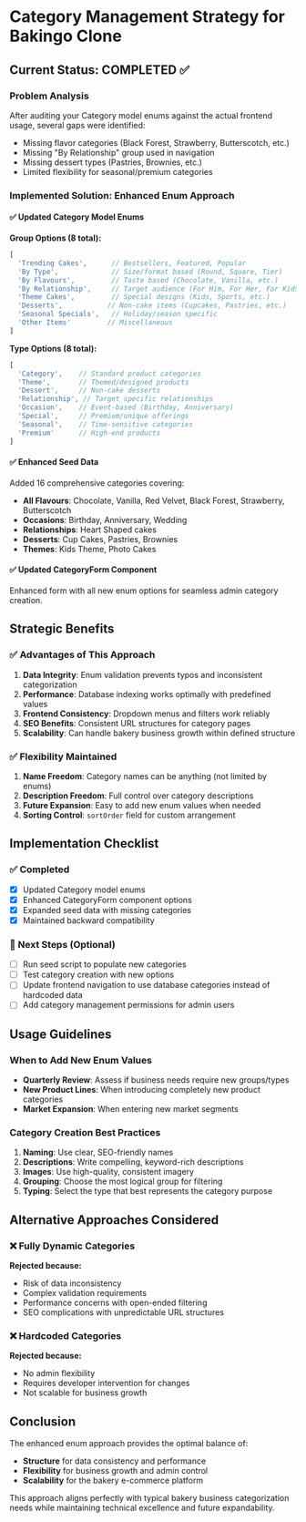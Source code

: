 # Category Management Strategy for Bakingo Clone

## Current Status: COMPLETED ✅

### Problem Analysis
After auditing your Category model enums against the actual frontend usage, several gaps were identified:
- Missing flavor categories (Black Forest, Strawberry, Butterscotch, etc.)
- Missing "By Relationship" group used in navigation
- Missing dessert types (Pastries, Brownies, etc.)
- Limited flexibility for seasonal/premium categories

### Implemented Solution: Enhanced Enum Approach

#### ✅ Updated Category Model Enums

**Group Options (8 total):**
```javascript
[
  'Trending Cakes',      // Bestsellers, Featured, Popular
  'By Type',             // Size/format based (Round, Square, Tier)
  'By Flavours',         // Taste based (Chocolate, Vanilla, etc.)
  'By Relationship',     // Target audience (For Him, For Her, For Kids)
  'Theme Cakes',         // Special designs (Kids, Sports, etc.)
  'Desserts',           // Non-cake items (Cupcakes, Pastries, etc.)
  'Seasonal Specials',   // Holiday/season specific
  'Other Items'         // Miscellaneous
]
```

**Type Options (8 total):**
```javascript
[
  'Category',    // Standard product categories
  'Theme',       // Themed/designed products
  'Dessert',     // Non-cake desserts
  'Relationship', // Target specific relationships
  'Occasion',    // Event-based (Birthday, Anniversary)
  'Special',     // Premium/unique offerings
  'Seasonal',    // Time-sensitive categories
  'Premium'      // High-end products
]
```

#### ✅ Enhanced Seed Data

Added 16 comprehensive categories covering:
- **All Flavours**: Chocolate, Vanilla, Red Velvet, Black Forest, Strawberry, Butterscotch
- **Occasions**: Birthday, Anniversary, Wedding
- **Relationships**: Heart Shaped cakes
- **Desserts**: Cup Cakes, Pastries, Brownies
- **Themes**: Kids Theme, Photo Cakes

#### ✅ Updated CategoryForm Component

Enhanced form with all new enum options for seamless admin category creation.

## Strategic Benefits

### ✅ Advantages of This Approach

1. **Data Integrity**: Enum validation prevents typos and inconsistent categorization
2. **Performance**: Database indexing works optimally with predefined values
3. **Frontend Consistency**: Dropdown menus and filters work reliably
4. **SEO Benefits**: Consistent URL structures for category pages
5. **Scalability**: Can handle bakery business growth within defined structure

### ✅ Flexibility Maintained

1. **Name Freedom**: Category names can be anything (not limited by enums)
2. **Description Freedom**: Full control over category descriptions
3. **Future Expansion**: Easy to add new enum values when needed
4. **Sorting Control**: `sortOrder` field for custom arrangement

## Implementation Checklist

### ✅ Completed
- [x] Updated Category model enums
- [x] Enhanced CategoryForm component options
- [x] Expanded seed data with missing categories
- [x] Maintained backward compatibility

### 🔄 Next Steps (Optional)
- [ ] Run seed script to populate new categories
- [ ] Test category creation with new options
- [ ] Update frontend navigation to use database categories instead of hardcoded data
- [ ] Add category management permissions for admin users

## Usage Guidelines

### When to Add New Enum Values
- **Quarterly Review**: Assess if business needs require new groups/types
- **New Product Lines**: When introducing completely new product categories
- **Market Expansion**: When entering new market segments

### Category Creation Best Practices
1. **Naming**: Use clear, SEO-friendly names
2. **Descriptions**: Write compelling, keyword-rich descriptions
3. **Images**: Use high-quality, consistent imagery
4. **Grouping**: Choose the most logical group for filtering
5. **Typing**: Select the type that best represents the category purpose

## Alternative Approaches Considered

### ❌ Fully Dynamic Categories
**Rejected because:**
- Risk of data inconsistency
- Complex validation requirements
- Performance concerns with open-ended filtering
- SEO complications with unpredictable URL structures

### ❌ Hardcoded Categories
**Rejected because:**
- No admin flexibility
- Requires developer intervention for changes
- Not scalable for business growth

## Conclusion

The enhanced enum approach provides the optimal balance of:
- **Structure** for data consistency and performance
- **Flexibility** for business growth and admin control
- **Scalability** for the bakery e-commerce platform

This approach aligns perfectly with typical bakery business categorization needs while maintaining technical excellence and future expandability.
